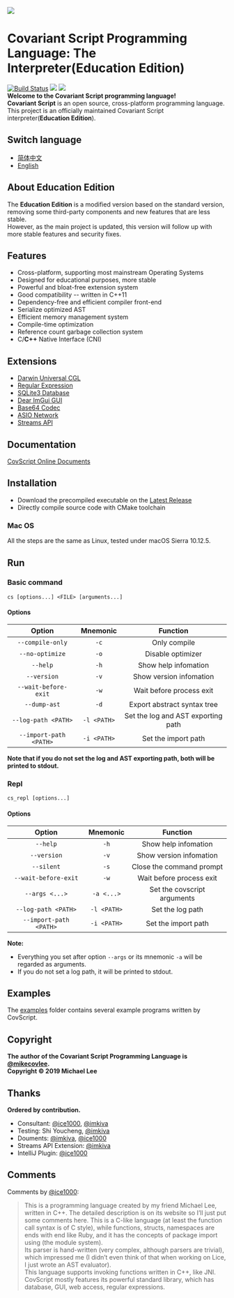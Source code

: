 ![](./icon/covariant_script_wide.png)
# Covariant Script Programming Language: The Interpreter(**Education Edition**) #
[![Build Status](https://travis-ci.org/scu-covariant/covscript.svg?branch=master)](https://travis-ci.org/scu-covariant/covscript)
[![](https://img.shields.io/badge/license-Covariant%20Innovation%20GPL-blue.svg)](./LICENSE)
[![](https://img.shields.io/github/languages/top/scu-covariant/covscript.svg)](http://www.cplusplus.com/)  
**Welcome to the Covariant Script programming language!**  
**Covariant Script** is an open source, cross-platform programming language.  
This project is an officially maintained Covariant Script interpreter(**Education Edition**).
## Switch language ##
- [简体中文](./docs/README.zh_CN.md)
- [English](./README.md)
## About Education Edition ##
The **Education Edition** is a modified version based on the standard version, removing some third-party components and new features that are less stable.  
However, as the main project is updated, this version will follow up with more stable features and security fixes.
## Features ##
+ Cross-platform, supporting most mainstream Operating Systems
+ Designed for educational purposes, more stable
+ Powerful and bloat-free extension system
+ Good compatibility -- written in C++11
+ Dependency-free and efficient compiler front-end
+ Serialize optimized AST
+ Efficient memory management system
+ Compile-time optimization
+ Reference count garbage collection system
+ C/**C++** Native Interface (CNI)
## Extensions ##
+ [Darwin Universal CGL](https://github.com/covscript/covscript-darwin)
+ [Regular Expression](https://github.com/covscript/covscript-regex)
+ [SQLite3 Database](https://github.com/covscript/covscript-sqlite)
+ [Dear ImGui GUI](https://github.com/covscript/covscript-imgui)
+ [Base64 Codec](https://github.com/covscript/covscript-codec)
+ [ASIO Network](https://github.com/covscript/covscript-network)
+ [Streams API](https://github.com/covscript/covscript-streams)
## Documentation ##
[CovScript Online Documents](http://covscript.org/docs/)  
## Installation ##
+ Download the precompiled executable on the [Latest Release](https://github.com/scu-covariant/covscript/releases/latest)
+ Directly compile source code with CMake toolchain
### Mac OS ###
All the steps are the same as Linux, tested under macOS Sierra 10.12.5.
## Run ##
### Basic command ###
`cs [options...] <FILE> [arguments...]`
#### Options ####
Option|Mnemonic|Function
:---:|:---:|:--:
`--compile-only`|`-c`|Only compile
`--no-optimize`|`-o`|Disable optimizer
`--help`|`-h`|Show help infomation
`--version`|`-v`|Show version infomation
`--wait-before-exit`|`-w`|Wait before process exit
`--dump-ast`|`-d`|Export abstract syntax tree
`--log-path <PATH>`|`-l <PATH>` |Set the log and AST exporting path
`--import-path <PATH>`|`-i <PATH>`|Set the import path

**Note that if you do not set the log and AST exporting path, both will be printed to stdout.**
### Repl ###
`cs_repl [options...]`
#### Options ####
Option|Mnemonic|Function
:---:|:---:|:--:
`--help`|`-h`|Show help infomation
`--version`|`-v`|Show version infomation
`--silent`|`-s`|Close the command prompt
`--wait-before-exit`|`-w`|Wait before process exit
`--args <...>`|`-a <...>`|Set the covscript arguments
`--log-path <PATH>`|`-l <PATH>`|Set the log path
`--import-path <PATH>`|`-i <PATH>`|Set the import path

**Note:**
- Everything you set after option `--args` or its mnemonic `-a` will be regarded as arguments.
- If you do not set a log path, it will be printed to stdout.
## Examples ##
The [examples](./examples) folder contains several example programs written by CovScript.
## Copyright ##
**The author of the Covariant Script Programming Language is [@mikecovlee](https://github.com/mikecovlee/).**  
**Copyright © 2019 Michael Lee**
## Thanks ##
**Ordered by contribution.**  
+ Consultant: [@ice1000](https://github.com/ice1000/), [@imkiva](https://github.com/imkiva/)
+ Testing: Shi Youcheng, [@imkiva](https://github.com/imkiva/)
+ Douments: [@imkiva](https://github.com/imkiva/), [@ice1000](https://github.com/ice1000/)
+ Streams API Extension: [@imkiva](https://github.com/imkiva/)
+ IntelliJ Plugin: [@ice1000](https://github.com/ice1000/)
## Comments ##
Comments by [@ice1000](https://github.com/ice1000/):
> This is a programming language created by my friend Michael Lee, written in C++. The detailed description is on its website so I’ll just put some comments here. This is a C-like language (at least the function call syntax is of C style), while functions, structs, namespaces are ends with end like Ruby, and it has the concepts of package import using (the module system).  
Its parser is hand-written (very complex, although parsers are trivial), which impressed me (I didn’t even think of that when working on Lice, I just wrote an AST evaluator).  
This language supports invoking functions written in C++, like JNI.  
CovScript mostly features its powerful standard library, which has database, GUI, web access, regular expressions.